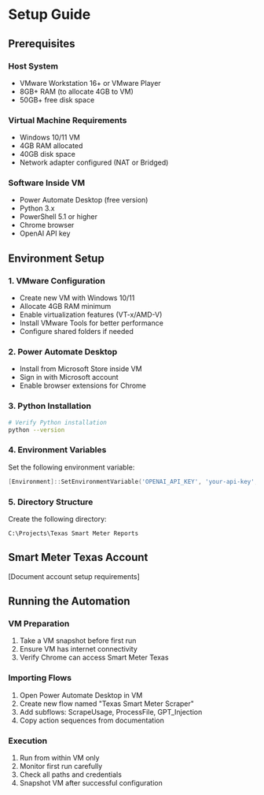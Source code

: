 # Setup Guide

## Prerequisites

### Host System
- VMware Workstation 16+ or VMware Player
- 8GB+ RAM (to allocate 4GB to VM)
- 50GB+ free disk space

### Virtual Machine Requirements
- Windows 10/11 VM
- 4GB RAM allocated
- 40GB disk space
- Network adapter configured (NAT or Bridged)

### Software Inside VM
- Power Automate Desktop (free version)
- Python 3.x
- PowerShell 5.1 or higher
- Chrome browser
- OpenAI API key

## Environment Setup

### 1. VMware Configuration
- Create new VM with Windows 10/11
- Allocate 4GB RAM minimum
- Enable virtualization features (VT-x/AMD-V)
- Install VMware Tools for better performance
- Configure shared folders if needed

### 2. Power Automate Desktop
- Install from Microsoft Store inside VM
- Sign in with Microsoft account
- Enable browser extensions for Chrome

### 3. Python Installation
```bash
# Verify Python installation
python --version
```

### 4. Environment Variables
Set the following environment variable:
```powershell
[Environment]::SetEnvironmentVariable('OPENAI_API_KEY', 'your-api-key', 'User')
```

### 5. Directory Structure
Create the following directory:
```
C:\Projects\Texas Smart Meter Reports
```

## Smart Meter Texas Account

[Document account setup requirements]

## Running the Automation

### VM Preparation
1. Take a VM snapshot before first run
2. Ensure VM has internet connectivity
3. Verify Chrome can access Smart Meter Texas

### Importing Flows
1. Open Power Automate Desktop in VM
2. Create new flow named "Texas Smart Meter Scraper"
3. Add subflows: ScrapeUsage, ProcessFile, GPT_Injection
4. Copy action sequences from documentation

### Execution
1. Run from within VM only
2. Monitor first run carefully
3. Check all paths and credentials
4. Snapshot VM after successful configuration